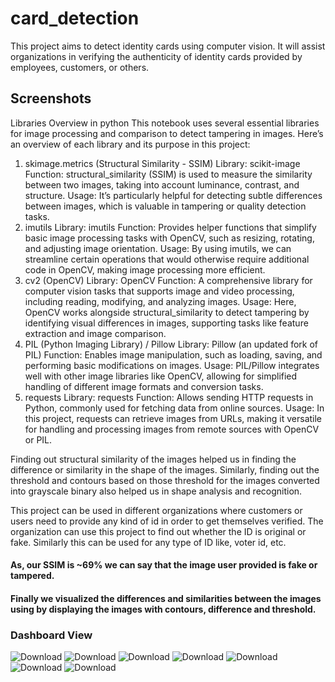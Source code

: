 # card_detection

This project aims to detect identity cards using computer vision. It will assist organizations in verifying the authenticity of identity cards provided by employees, customers, or others.
## Screenshots
Libraries Overview in python 
This notebook uses several essential libraries for image processing and comparison to detect tampering in images. Here’s an overview of each library and its purpose in this project:

1. skimage.metrics (Structural Similarity - SSIM)
Library: scikit-image
Function: structural_similarity (SSIM) is used to measure the similarity between two images, taking into account luminance, contrast, and structure.
Usage: It’s particularly helpful for detecting subtle differences between images, which is valuable in tampering or quality detection tasks.
2. imutils
Library: imutils
Function: Provides helper functions that simplify basic image processing tasks with OpenCV, such as resizing, rotating, and adjusting image orientation.
Usage: By using imutils, we can streamline certain operations that would otherwise require additional code in OpenCV, making image processing more efficient.
3. cv2 (OpenCV)
Library: OpenCV
Function: A comprehensive library for computer vision tasks that supports image and video processing, including reading, modifying, and analyzing images.
Usage: Here, OpenCV works alongside structural_similarity to detect tampering by identifying visual differences in images, supporting tasks like feature extraction and image comparison.
4. PIL (Python Imaging Library) / Pillow
Library: Pillow (an updated fork of PIL)
Function: Enables image manipulation, such as loading, saving, and performing basic modifications on images.
Usage: PIL/Pillow integrates well with other image libraries like OpenCV, allowing for simplified handling of different image formats and conversion tasks.
5. requests
Library: requests
Function: Allows sending HTTP requests in Python, commonly used for fetching data from online sources.
Usage: In this project, requests can retrieve images from URLs, making it versatile for handling and processing images from remote sources with OpenCV or PIL.


Finding out structural similarity of the images helped us in finding the difference or similarity in the shape of the images. Similarly, finding out the threshold and contours based on those threshold for the images converted into grayscale binary also helped us in shape analysis and recognition. 

This project can be used in different organizations where customers or users need to provide any kind of id in order to get themselves verified. The organization can use this project to find out whether the ID is original or fake. Similarly this can be used for any type of ID like, voter id, etc.

#### As, our SSIM is ~69% we can say that the image user provided is fake or tampered.
#### Finally we visualized the differences and similarities between the images using by displaying the images with contours, difference and threshold.  
### Dashboard View
![Download](./screenshot/dash.png)
![Download](./screenshot/login.png)
![Download](./screenshot/profile.png)
![Download](./screenshot/project.png)
![Download](./screenshot/search.png)
![Download](./screenshot/tasks.png)
![Download](./screenshot/users.png)
